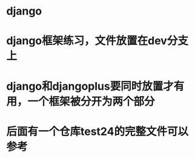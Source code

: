 # django
# django框架练习，文件放置在dev分支上
# django和djangoplus要同时放置才有用，一个框架被分开为两个部分
# 后面有一个仓库test24的完整文件可以参考
